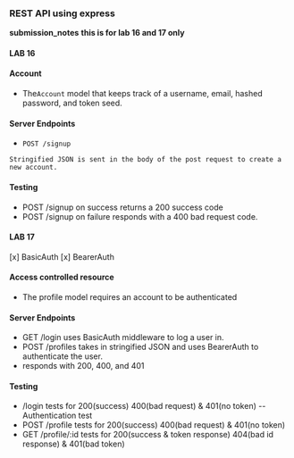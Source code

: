 ### REST API using express
__submission_notes__
__this is for lab 16 and 17 only__

#### LAB 16
#### Account

* The`Account` model that keeps track of a username, email, hashed password, and token seed.

#### Server Endpoints
* `POST /signup `
```
Stringified JSON is sent in the body of the post request to create a new account.
```

#### __Testing__

* POST /signup on success returns a 200 success code
* POST /signup on failure responds with a 400 bad request code.

#### LAB 17

[x] BasicAuth
[x] BearerAuth

#### Access controlled resource
* The profile model requires an account to be authenticated

#### Server Endpoints

* GET /login uses BasicAuth middleware to log a user in.
* POST /profiles takes in stringified JSON and uses BearerAuth to authenticate the user.
* responds with 200, 400, and 401

#### __Testing__
* /login tests for 200(success) 400(bad request) & 401(no token) -- Authentication test
* POST /profile tests for 200(success) 400(bad request) & 401(no token)
* GET /profile/:id tests for 200(success & token response) 404(bad id response) & 401(bad token)
